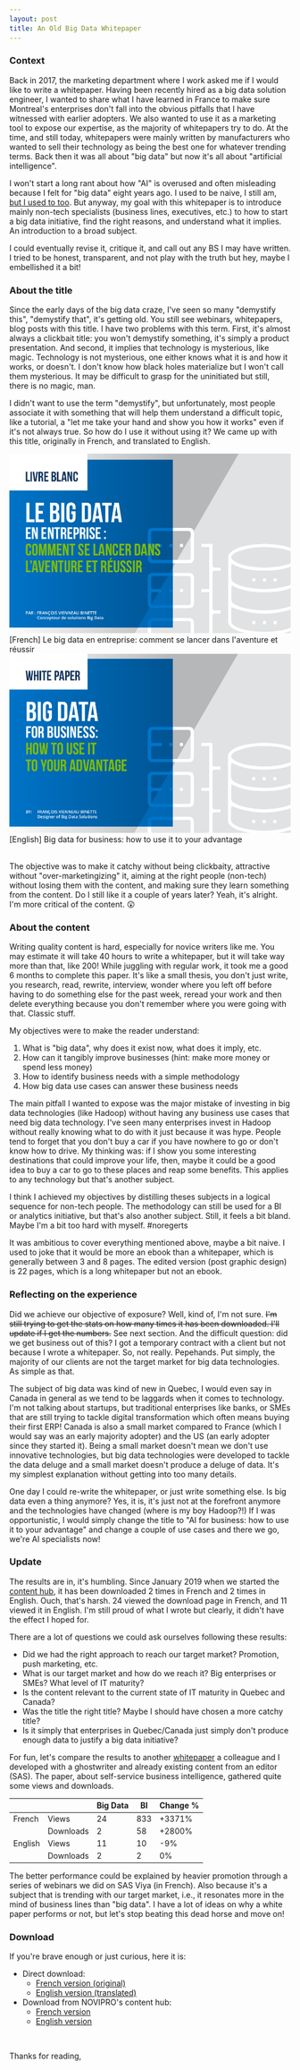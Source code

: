 ```yaml
---
layout: post
title: An Old Big Data Whitepaper
---
```


### Context

Back in 2017, the marketing department where I work asked me if I would like to write a whitepaper. Having been recently hired as a big data solution engineer, I wanted to share what I have learned in France to make sure Montreal's enterprises don't fall into the obvious pitfalls that I have witnessed with earlier adopters. We also wanted to use it as a marketing tool to expose our expertise, as the majority of whitepapers try to do. At the time, and still today, whitepapers were mainly written by manufacturers who wanted to sell their technology as being the best one for whatever trending terms. Back then it was all about "big data" but now it's all about "artificial intelligence". 

I won't start a long rant about how "AI" is overused and often misleading because I felt for "big data" eight years ago. I used to be naive, I still am, <a href="https://www.youtube.com/watch?v=ndBjraV-3UY" target="_blank">but I used to too</a>. But anyway, my goal with this whitepaper is to introduce mainly non-tech specialists (business lines, executives, etc.) to how to start a big data initiative, find the right reasons, and understand what it implies. An introduction to a broad subject.

I could eventually revise it, critique it, and call out any BS I may have written. I tried to be honest, transparent, and not play with the truth but hey, maybe I embellished it a bit!

### About the title

Since the early days of the big data craze, I've seen so many "demystify this", "demystify that", it's getting old. You still see webinars, whitepapers, blog posts with this title. I have two problems with this term. First, it's almost always a clickbait title: you won't demystify something, it's simply a product presentation. And second, it implies that technology is mysterious, like magic. Technology is not mysterious, one either knows what it is and how it works, or doesn't. I don't know how black holes materialize but I won't call them mysterious. It may be difficult to grasp for the uninitiated but still, there is no magic, man.

I didn't want to use the term "demystify", but unfortunately, most people associate it with something that will help them understand a difficult topic, like a tutorial, a "let me take your hand and show you how it works" even if it's not always true. So how do I use it without using it? We came up with this title, originally in French, and translated to English.

<div class="row">
  <div class="col-md-6">
    <img src="/assets/img/wp_cover_fr.png" class="rounded mx-auto d-block img-fluid" alt="Big Data Whitepaper Cover Image in French">
    <figcaption class="figure-caption">[French] Le big data en entreprise: comment se lancer dans l'aventure et réussir</figcaption>
  </div>
  <div class="col-md-6">
    <img src="/assets/img/wp_cover_en.png" class="rounded mx-auto d-block img-fluid" alt="Big Data Whitepaper Cover Image in English">
    <figcaption class="figure-caption">[English] Big data for business: how to use it to your advantage</figcaption>
  </div>
</div>

<br>

The objective was to make it catchy without being clickbaity, attractive without "over-marketingizing" it, aiming at the right people (non-tech) without losing them with the content, and making sure they learn something from the content. Do I still like it a couple of years later? Yeah, it's alright. I'm more critical of the content. &#128562;

### About the content

Writing quality content is hard, especially for novice writers like me. You may estimate it will take 40 hours to write a whitepaper, but it will take way more than that, like 200! While juggling with regular work, it took me a good 6 months to complete this paper. It's like a small thesis, you don't just write, you research, read, rewrite, interview, wonder where you left off before having to do something else for the past week, reread your work and then delete everything because you don't remember where you were going with that. Classic stuff.

My objectives were to make the reader understand:
1. What is "big data", why does it exist now, what does it imply, etc.
2. How can it tangibly improve businesses (hint: make more money or spend less money)
3. How to identify business needs with a simple methodology
4. How big data use cases can answer these business needs

The main pitfall I wanted to expose was the major mistake of investing in big data technologies (like Hadoop) without having any business use cases that need big data technology. I've seen many enterprises invest in Hadoop without really knowing what to do with it just because it was hype. People tend to forget that you don't buy a car if you have nowhere to go or don't know how to drive. My thinking was: if I show you some interesting destinations that could improve your life, then, maybe it could be a good idea to buy a car to go to these places and reap some benefits. This applies to any technology but that's another subject.

I think I achieved my objectives by distilling theses subjects in a logical sequence for non-tech people. The methodology can still be used for a BI or analytics initiative, but that's also another subject. Still, it feels a bit bland. Maybe I'm a bit too hard with myself. #noregerts

It was ambitious to cover everything mentioned above, maybe a bit naive. I used to joke that it would be more an ebook than a whitepaper, which is generally between 3 and 8 pages. The edited version (post graphic design) is 22 pages, which is a long whitepaper but not an ebook.

### Reflecting on the experience

Did we achieve our objective of exposure? Well, kind of, I'm not sure. ~~I'm still trying to get the stats on how many times it has been downloaded. I'll update if I get the numbers.~~ See next section. And the difficult question: did we get business out of this? I got a temporary contract with a client but not because I wrote a whitepaper. So, not really. Pepehands. Put simply, the majority of our clients are not the target market for big data technologies. As simple as that.

The subject of big data was kind of new in Quebec, I would even say in Canada in general as we tend to be laggards when it comes to technology. I'm not talking about startups, but traditional enterprises like banks, or SMEs that are still trying to tackle digital transformation which often means buying their first ERP! Canada is also a small market compared to France (which I would say was an early majority adopter) and the US (an early adopter since they started it). Being a small market doesn't mean we don't use innovative technologies, but big data technologies were developed to tackle the data deluge and a small market doesn't produce a deluge of data. It's my simplest explanation without getting into too many details.

One day I could re-write the whitepaper, or just write something else. Is big data even a thing anymore? Yes, it is, it's just not at the forefront anymore and the technologies have changed (where is my boy Hadoop?!) If I was opportunistic, I would simply change the title to "AI for business: how to use it to your advantage" and change a couple of use cases and there we go, we're AI specialists now! 

### Update

The results are in, it's humbling. Since January 2019 when we started the <a href="https://hub.novipro.com/en" target="_blank">content hub</a>, it has been downloaded 2 times in French and 2 times in English. Ouch, that's harsh. 24 viewed the download page in French, and 11 viewed it in English. I'm still proud of what I wrote but clearly, it didn't have the effect I hoped for. 

There are a lot of questions we could ask ourselves following these results:
* Did we had the right approach to reach our target market? Promotion, push marketing, etc.
* What is our target market and how do we reach it? Big enterprises or SMEs? What level of IT maturity?
* Is the content relevant to the current state of IT maturity in Quebec and Canada?
* Was the title the right title? Maybe I should have chosen a more catchy title?
* Is it simply that enterprises in Quebec/Canada just simply don't produce enough data to justify a big data initiative? 

For fun, let's compare the results to another <a href="https://hub.novipro.com/en/self-service-business-intelligence" target="_blank">whitepaper</a> a colleague and I developed with a ghostwriter and already existing content from an editor (SAS). The paper, about self-service business intelligence, gathered quite some views and downloads.

<!--
|         	|           	| big data 	| business intelligence 	| Change 	| Change % 	|
|---------	|-----------	|----------	|-----------------------	|--------	|----------	|
| French  	| Views     	| 24       	| 833                   	| +809   	| +3371%   	|
|         	| Downloads 	| 2        	| 58                    	| +56    	| +2800%   	|
| English 	| Views     	| 11       	| 10                    	| -1     	| -9%      	|
|         	| Downloads 	| 2        	| 2                     	| 0      	| 0%       	|
-->

<div class="row">
  <div class="col-md-6">
    <table class="table table-sm">
      <thead>
        <tr>
          <th scope="col"></th>
          <th scope="col"></th>
          <th scope="col">Big Data</th>
          <th scope="col">BI</th>
          <th scope="col" class="text-right">Change %</th>
        </tr>
      </thead>
      <tbody>
        <tr>
          <td>French</td>
          <td>Views</td>
          <td>24</td>
          <td>833</td>
          <td class="text-right">+3371%</td>
        </tr>
        <tr>
          <td></td>
          <td>Downloads</td>
          <td>2</td>
          <td>58</td>
          <td class="text-right">+2800%</td>
        </tr>
        <tr>
          <td>English</td>
          <td>Views</td>
          <td>11</td>
          <td>10</td>
          <td class="text-right">-9%</td>
        </tr>
        <tr>
          <td></td>
          <td>Downloads</td>
          <td>2</td>
          <td>2</td>
          <td class="text-right">0%</td>
        </tr>
      </tbody>
    </table>
  </div>
</div>

The better performance could be explained by heavier promotion through a series of webinars we did on SAS Viya (in French). Also because it's a subject that is trending with our target market, i.e., it resonates more in the mind of business lines than "big data". I have a lot of ideas on why a white paper performs or not, but let's stop beating this dead horse and move on!

### Download

If you're brave enough or just curious, here it is:

* Direct download:
  * <a href="/assets/pdf/LivreBlanc_BigData_FR.pdf" target="_blank">French version (original)</a>
  * <a href="/assets/pdf/Whitepaper_BigData_ENG.pdf" target="_blank">English version (translated)</a>
* Download from NOVIPRO's content hub:
  * <a href="https://hub.novipro.com/fr/livre-blanc-le-big-data-en-entreprise-comment-se-lancer-dans-laventure-et-r%C3%A9ussir" target="_blank">French version</a>
  * <a href="https://hub.novipro.com/en/white-paper-big-data-for-business-how-to-use-it-to-your-advantage" target="_blank">English version</a>

<br>

Thanks for reading,